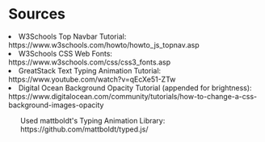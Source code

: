 <h1>Sources</h1>
<list>
<li>W3Schools Top Navbar Tutorial: https://www.w3schools.com/howto/howto_js_topnav.asp</li>
<li>W3Schools CSS Web Fonts: https://www.w3schools.com/css/css3_fonts.asp</li>
<li>GreatStack Text Typing Animation Tutorial: https://www.youtube.com/watch?v=qEcXe51-ZTw
<li>Digital Ocean Background Opacity Tutorial (appended for brightness): https://www.digitalocean.com/community/tutorials/how-to-change-a-css-background-images-opacity</li>
<ul>Used mattboldt's Typing Animation Library: https://github.com/mattboldt/typed.js/</ul>
</list>
